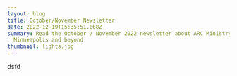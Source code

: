 ```yaml
---
layout: blog
title: October/November Newsletter
date: 2022-12-19T15:35:51.068Z
summary: Read the October / November 2022 newsletter about ARC Ministry in
  Minneapolis and beyond
thumbnail: lights.jpg
---
```

d﻿sfd